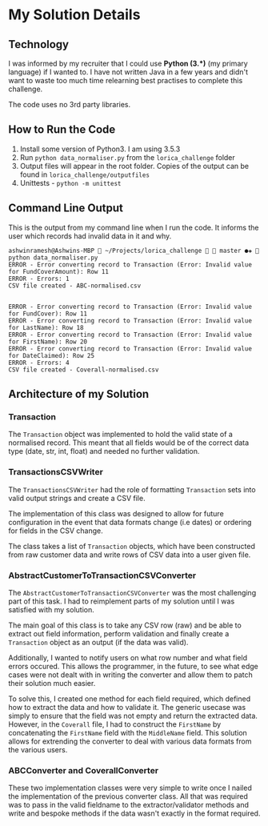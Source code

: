 # My Solution Details

## Technology

I was informed by my recruiter that I could use **Python (3.\*)** (my primary language) if I wanted to. I have not written Java in a few years and didn't want to waste too much time relearning best practises to complete this challenge.

The code uses no 3rd party libraries. 

## How to Run the Code

1. Install some version of Python3. I am using 3.5.3
2. Run `python data_normaliser.py` from the `lorica_challenge` folder
3. Output files will appear in the root folder. Copies of the output can be found in `lorica_challenge/outputfiles`
4. Unittests - `python -m unittest`

## Command Line Output 

This is the output from my command line when I run the code. It informs the user which records had invalid data in it and why.

```
ashwinramesh@Ashwins-MBP  ~/Projects/lorica_challenge   master ●✚  python data_normaliser.py
ERROR - Error converting record to Transaction (Error: Invalid value for FundCoverAmount): Row 11
ERROR - Errors: 1
CSV file created - ABC-normalised.csv
 
 
ERROR - Error converting record to Transaction (Error: Invalid value for FundCover): Row 11
ERROR - Error converting record to Transaction (Error: Invalid value for LastName): Row 18
ERROR - Error converting record to Transaction (Error: Invalid value for FirstName): Row 20
ERROR - Error converting record to Transaction (Error: Invalid value for DateClaimed): Row 25
ERROR - Errors: 4
CSV file created - Coverall-normalised.csv
```

## Architecture of my Solution

### Transaction

The `Transaction` object was implemented to hold the valid state of a normalised record. This meant that all fields would be of the correct data type (date, str, int, float) and needed no further validation.

### TransactionsCSVWriter

The `TransactionsCSVWriter` had the role of formatting `Transaction` sets into valid output strings and create a CSV file.

The implementation of this class was designed to allow for future configuration in the event that data formats change (i.e dates) or ordering for fields in the CSV change.

The class takes a list of `Transaction` objects, which have been constructed from raw customer data and write rows of CSV data into a user given file.

### AbstractCustomerToTransactionCSVConverter

The `AbstractCustomerToTransactionCSVConverter` was the most challenging part of this task. I had to reimplement parts of my solution until I was satisfied with my solution.

The main goal of this class is to take any CSV row (raw) and be able to extract out field information, perform validation and finally create a `Transaction` object as an output (if the data was valid).

Additionally, I wanted to notify users on what row number and what field errors occured. This allows the programmer, in the future, to see what edge cases were not dealt with in writing the converter and allow them to patch their solution much easier.

To solve this, I created one method for each field required, which defined how to extract the data and how to validate it. The generic usecase was simply to ensure that the field was not empty and return the extracted data. However, in the `Coverall` file, I had to construct the `FirstName` by concatenating the `FirstName` field with the `MiddleName` field. This solution allows for extrending the converter to deal with various data formats from the various users. 

### ABCConverter and CoverallConverter

These two implementation classes were very simple to write once I nailed the implementation of the previous converter class. All that was required was to pass in the valid fieldname to the extractor/validator methods and write and bespoke methods if the data wasn't exactly in the format required.
